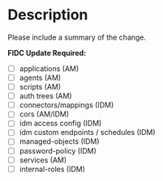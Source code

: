 # Description

Please include a summary of the change.

<!--
Please tick any config items changed 
that will require FR to update FIDC
environment specific variables.
-->
**FIDC Update Required:**
- [ ] applications (AM)
- [ ] agents (AM)
- [ ] scripts (AM)
- [ ] auth trees (AM)
- [ ] connectors/mappings (IDM)
- [ ] cors (AM/IDM)
- [ ] idm access config (IDM)
- [ ] idm custom endpoints / schedules (IDM)
- [ ] managed-objects (IDM)
- [ ] password-policy (IDM)
- [ ] services (AM)
- [ ] internal-roles (IDM)
